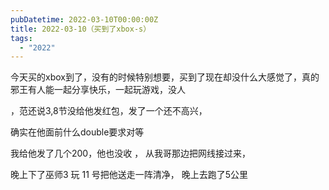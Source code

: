 ```yaml
---
pubDatetime: 2022-03-10T00:00:00Z
title: 2022-03-10（买到了xbox-s）
tags:
  - "2022"
---
```


今天买的xbox到了，没有的时候特别想要，买到了现在却没什么大感觉了，真的邪王有人能一起分享快乐，一起玩游戏，没人

，范还说3,8节没给他发红包，发了一个还不高兴，

确实在他面前什么double要求对等

我给他发了几个200，他也没收 ，
从我哥那边把网线接过来，

晚上下了巫师3 玩
11 号把他送走一阵清净， 晚上去跑了5公里

